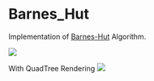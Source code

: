 # Barnes_Hut

Implementation of [Barnes-Hut](https://en.wikipedia.org/wiki/Barnes%E2%80%93Hut_simulation) Algorithm. 

![](media/Sim00000000.gif)

With QuadTree Rendering
![](media/QuadTree00000000.gif)
